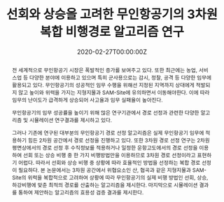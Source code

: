 ---
title: "선회와 상승을 고려한 무인항공기의 3차원 복합 비행경로 알고리즘 연구"
authors:
- admin
date: "2020-02-27T00:00:00Z"
doi: ""

# Schedule page publish date (NOT publication's date).
publishDate: "2020-01-27T00:00:00Z"

# Publication type.
# Legend: 0 = Uncategorized; 1 = Conference paper; 2 = Journal article;
# 3 = Preprint / Working Paper; 4 = Report; 5 = Book; 6 = Book section;
# 7 = Thesis; 8 = Patent
publication_types: ["7"]

# Publication name and optional abbreviated publication name.
publication: "한국산업기술대학교 일반대학원"
publication_short: ""

abstract: "전 세계적으로 무인항공기 시장은 폭발적인 증가를 보여주고 있다. 또한 최근에는 농업, 서비스업 등 다양한 분야에 이용하고 있으며 특히 군사용으로는 감시, 정찰, 공격 등 다양한 임무에 활용되고 있다. 무인항공기의 성공적인 임무 수행을 위해선 지정된 지역까지 상대에게 적발되지 않고 높이와 위력을 가지는 지형지물과 SAM-Site에 유의하면서 이동해야한다. 이에 따라 임무의 난이도가 급격하게 상승되어 사고율과 임무 실패율이 높아진다.
<p>무인항공기의 임무 성공률을 높이기 위해 많은 연구기관에서 경로 선정과 관련한 다양한 알고리즘 및 시뮬레이션 연구결과를 제시하고 있다.</p>
<p>그러나 기존에 연구된 대부분의 무인항공기 경로 선정 알고리즘은 실제 무인항공기 임무에 적용하기 힘든 2차원 공간에서 경로 선정을 진행하고 있다. 또한 3차원 경로 선정 연구는 2차원 평면상에서의 경로 선정 후 수직정보를 적용하거나 일정한 운항고도에서의 경로 선정을 이용하여 선회 또는 상승 비행 중 한 가지 비행방법만을 이용하므로 3차원 경로 선정이라고 표현하기 어렵다. 따라서 선회와 상승 비행 중 상황에 따라 효율적인 방법을 선정하는 복합 경로 선정이 필요하다. 본 논문에서는 3차원 공간에서 위협요소인 산, 협곡과 같은 지형지물과 SAM-Site의 위력을 복합적으로 고려하여 상황에 따라 무인항공기의 실제 비행 방법인 선회, 상승, 하강비행에 맞춘 최적의 경로를 산출하는 알고리즘을 제시한다. 마지막으로 시뮬레이션 결과를 통하여 제안하는 알고리즘의 효용성 검증 결과를 제시한다.</p>"

# Summary. An optional shortened abstract.
summary: 무인항공기의 임무 성공률을 높이고 효율적인 비행경로 선정을 위해 선회와 상승비행을 고려한 UAV 3차원 복합 경로 선정 알고리즘 연구

tags:
- 3차원 경로선정
- 알고리즘
- 무인항공기
- 보로노이 다이어그램
- 베지어 곡선
- MATLAB
featured: true

links:
 - name: "RISS"
   url: "http://www.riss.or.kr/search/detail/DetailView.do?p_mat_type=be54d9b8bc7cdb09&control_no=f64fdc500192cdb7ffe0bdc3ef48d419"

url_pdf: "files/masters_thesis_uav_3d_pathplanning.pdf"
url_code: ''
url_dataset: ''
url_poster: ''
url_project: ''
url_slides: ''
url_source: ''
url_video: ''

# Featured image
# To use, add an image named `featured.jpg/png` to your page's folder. 
image:
  caption: 'Image credit: [**Unsplash**](https://unsplash.com/photos/jdD8gXaTZsc)'
  focal_point: ""
  preview_only: false

# Associated Projects (optional).
#   Associate this publication with one or more of your projects.
#   Simply enter your project's folder or file name without extension.
#   E.g. `internal-project` references `content/project/internal-project/index.md`.
#   Otherwise, set `projects: []`.
projects:
- UAV_3D_pathplanning

# Slides (optional).
#   Associate this publication with Markdown slides.
#   Simply enter your slide deck's filename without extension.
#   E.g. `slides: "example"` references `content/slides/example/index.md`.
#   Otherwise, set `slides: ""`.
slides: ""
---